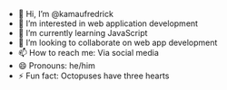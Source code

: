 - 👋 Hi, I’m @kamaufredrick
- 👀 I’m interested in web application development
- 🌱 I’m currently learning JavaScript 
- 💞️ I’m looking to collaborate on web app development
- 📫 How to reach me: Via social media
- 😄 Pronouns: he/him
- ⚡ Fun fact: Octopuses have three hearts 

<!---
kamaufredrick/kamaufredrick is a ✨ special ✨ repository because its `README.md` (this file) appears on your GitHub profile.
You can click the Preview link to take a look at your changes.
--->
